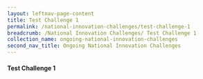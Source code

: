 ```yaml
---
layout: leftnav-page-content
title: Test Challenge 1
permalink: /national-innovation-challenges/test-challenge-1
breadcrumb: /National Innovation Challenges/ Test Challenge 1
collection_name: ongoing-national-innovation-challenges
second_nav_title: Ongoing National Innovation Challenges
---
```


#### **Test Challenge 1**
